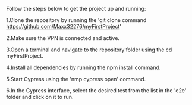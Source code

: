 Follow the steps below to get the project up and running:


1.Clone the repository by running the 'git clone command https://github.com/Maxx32276/myFirstProject'

2.Make sure the VPN is connected and active.

3.Open a terminal and navigate to the repository folder using the cd myFirstProject.

4.Install all dependencies by running the npm install command.

5.Start Cypress using the 'nmp cypress open' command.

6.In the Cypress interface, select the desired test from the list in the 'e2e' folder and click on it to run.
